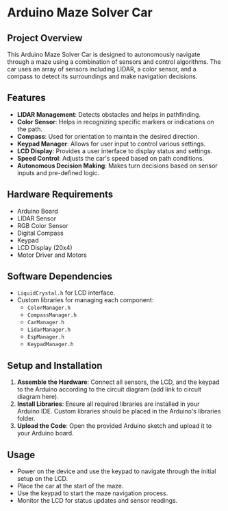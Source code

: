 # Arduino Maze Solver Car

## Project Overview
This Arduino Maze Solver Car is designed to autonomously navigate through a maze using a combination of sensors and control algorithms. The car uses an array of sensors including LIDAR, a color sensor, and a compass to detect its surroundings and make navigation decisions.

## Features
- **LIDAR Management**: Detects obstacles and helps in pathfinding.
- **Color Sensor**: Helps in recognizing specific markers or indications on the path.
- **Compass**: Used for orientation to maintain the desired direction.
- **Keypad Manager**: Allows for user input to control various settings.
- **LCD Display**: Provides a user interface to display status and settings.
- **Speed Control**: Adjusts the car's speed based on path conditions.
- **Autonomous Decision Making**: Makes turn decisions based on sensor inputs and pre-defined logic.

## Hardware Requirements
- Arduino Board
- LIDAR Sensor
- RGB Color Sensor
- Digital Compass
- Keypad
- LCD Display (20x4)
- Motor Driver and Motors

## Software Dependencies
- `LiquidCrystal.h` for LCD interface.
- Custom libraries for managing each component:
  - `ColorManager.h`
  - `CompassManager.h`
  - `CarManager.h`
  - `LidarManager.h`
  - `EspManager.h`
  - `KeypadManager.h`

## Setup and Installation
1. **Assemble the Hardware**: Connect all sensors, the LCD, and the keypad to the Arduino according to the circuit diagram (add link to circuit diagram here).
2. **Install Libraries**: Ensure all required libraries are installed in your Arduino IDE. Custom libraries should be placed in the Arduino's libraries folder.
3. **Upload the Code**: Open the provided Arduino sketch and upload it to your Arduino board.

## Usage
- Power on the device and use the keypad to navigate through the initial setup on the LCD.
- Place the car at the start of the maze.
- Use the keypad to start the maze navigation process.
- Monitor the LCD for status updates and sensor readings.

